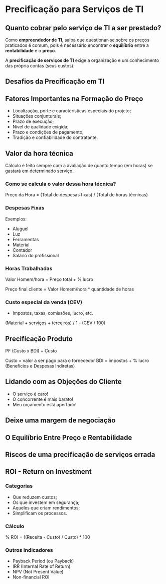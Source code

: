 # Precificação para Serviços de TI

## Quanto cobrar pelo serviço de TI a ser prestado?

Como **empreendedor de TI**, saiba que questionar-se sobre os preços praticados é comum, pois é necessário encontrar o **equilíbrio** entre a **rentabilidade** e o **preço**.

A **precificação de serviços de TI** exige a organização e um conhecimento das própria contas (seus custos).

## Desafios da Precificação em TI

## Fatores Importantes na Formação do Preço

- Localização, porte e características especiais do projeto;
- Situações conjunturais;
- Prazo de execução;
- Nível de qualidade exigida;
- Prazo e condições de pagamento;
- Tradição e confiabilidade do contratante.

## Valor da hora técnica

Cálculo é feito sempre com a avaliação de quanto tempo (em horas) se gastará em determinado serviço.

### Como se calcula o valor dessa hora técnica?

Preço da Hora = (Total de despesas fixas) / (Total de horas técnicas)

### Despesas Fixas

Exemplos:

- Aluguel
- Luz
- Ferramentas
- Material
- Contador
- Salário do profissional

### Horas Trabalhadas

Valor Homem/hora = Preço total + % lucro

Preço final cliente = Valor Homem/hora * quantidade de horas

### Custo especial da venda (CEV)

- Impostos, taxas, comissões, lucro, etc.

(Material + serviços + terceiros) / 1 - (CEV / 100)


## Precificação Produto

PF (Custo x BDI) + Custo

Custo = valor a ser pago para o fornecedor
BDI = impostos + % lucro (Benefícios e Despesas Indiretas)

## Lidando com as Objeções do Cliente

- O serviço é caro!
- O concorrente é mais barato!
- Meu orçamento está apertado!

## Deixe uma margem de negociação

## O Equilíbrio Entre Preço e Rentabilidade

## Riscos de uma precificação de serviços errada

## ROI - Return on Investment

### Categorias

- Que reduzem custos;
- Os que investem em segurança;
- Aqueles que criam rendimentos;
- Simplificam os processos.

### Cálculo

% ROI = ((Receita - Custo) / Custo) * 100

### Outros indicadores

- Payback Period (ou Payback)
- IRR (Internal Rate of Return)
- NPV (Not Present Value)
- Non-financial ROI
